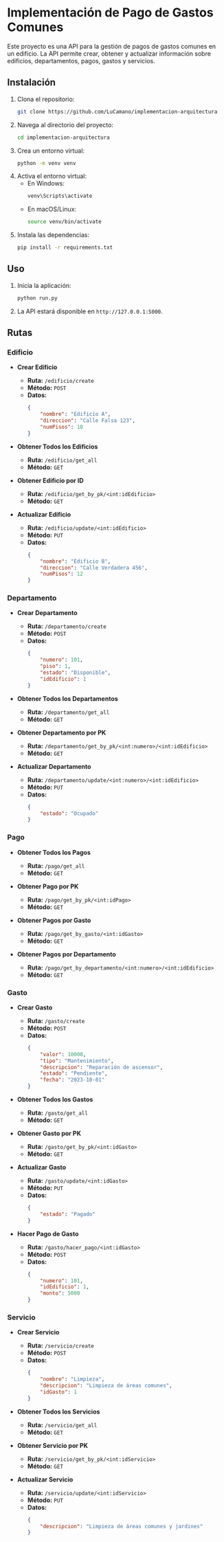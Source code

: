 # Implementación de Pago de Gastos Comunes

Este proyecto es una API para la gestión de pagos de gastos comunes en un edificio. La API permite crear, obtener y actualizar información sobre edificios, departamentos, pagos, gastos y servicios.

## Instalación

1. Clona el repositorio:
    ```sh
    git clone https://github.com/LuCamano/implementacion-arquitectura
    ```
2. Navega al directorio del proyecto:
    ```sh
    cd implementacion-arquitectura
    ```
3. Crea un entorno virtual:
    ```sh
    python -m venv venv
    ```
4. Activa el entorno virtual:
    - En Windows:
        ```sh
        venv\Scripts\activate
        ```
    - En macOS/Linux:
        ```sh
        source venv/bin/activate
        ```
5. Instala las dependencias:
    ```sh
    pip install -r requirements.txt
    ```

## Uso

1. Inicia la aplicación:
    ```sh
    python run.py
    ```
2. La API estará disponible en `http://127.0.0.1:5000`.

## Rutas

### Edificio

- **Crear Edificio**
    - **Ruta:** `/edificio/create`
    - **Método:** `POST`
    - **Datos:**
        ```json
        {
            "nombre": "Edificio A",
            "direccion": "Calle Falsa 123",
            "numPisos": 10
        }
        ```

- **Obtener Todos los Edificios**
    - **Ruta:** `/edificio/get_all`
    - **Método:** `GET`

- **Obtener Edificio por ID**
    - **Ruta:** `/edificio/get_by_pk/<int:idEdificio>`
    - **Método:** `GET`

- **Actualizar Edificio**
    - **Ruta:** `/edificio/update/<int:idEdificio>`
    - **Método:** `PUT`
    - **Datos:**
        ```json
        {
            "nombre": "Edificio B",
            "direccion": "Calle Verdadera 456",
            "numPisos": 12
        }
        ```

### Departamento

- **Crear Departamento**
    - **Ruta:** `/departamento/create`
    - **Método:** `POST`
    - **Datos:**
        ```json
        {
            "numero": 101,
            "piso": 1,
            "estado": "Disponible",
            "idEdificio": 1
        }
        ```

- **Obtener Todos los Departamentos**
    - **Ruta:** `/departamento/get_all`
    - **Método:** `GET`

- **Obtener Departamento por PK**
    - **Ruta:** `/departamento/get_by_pk/<int:numero>/<int:idEdificio>`
    - **Método:** `GET`

- **Actualizar Departamento**
    - **Ruta:** `/departamento/update/<int:numero>/<int:idEdificio>`
    - **Método:** `PUT`
    - **Datos:**
        ```json
        {
            "estado": "Ocupado"
        }
        ```

### Pago

- **Obtener Todos los Pagos**
    - **Ruta:** `/pago/get_all`
    - **Método:** `GET`

- **Obtener Pago por PK**
    - **Ruta:** `/pago/get_by_pk/<int:idPago>`
    - **Método:** `GET`

- **Obtener Pagos por Gasto**
    - **Ruta:** `/pago/get_by_gasto/<int:idGasto>`
    - **Método:** `GET`

- **Obtener Pagos por Departamento**
    - **Ruta:** `/pago/get_by_departamento/<int:numero>/<int:idEdificio>`
    - **Método:** `GET`

### Gasto

- **Crear Gasto**
    - **Ruta:** `/gasto/create`
    - **Método:** `POST`
    - **Datos:**
        ```json
        {
            "valor": 10000,
            "tipo": "Mantenimiento",
            "descripcion": "Reparación de ascensor",
            "estado": "Pendiente",
            "fecha": "2023-10-01"
        }
        ```

- **Obtener Todos los Gastos**
    - **Ruta:** `/gasto/get_all`
    - **Método:** `GET`

- **Obtener Gasto por PK**
    - **Ruta:** `/gasto/get_by_pk/<int:idGasto>`
    - **Método:** `GET`

- **Actualizar Gasto**
    - **Ruta:** `/gasto/update/<int:idGasto>`
    - **Método:** `PUT`
    - **Datos:**
        ```json
        {
            "estado": "Pagado"
        }
        ```

- **Hacer Pago de Gasto**
    - **Ruta:** `/gasto/hacer_pago/<int:idGasto>`
    - **Método:** `POST`
    - **Datos:**
        ```json
        {
            "numero": 101,
            "idEdificio": 1,
            "monto": 5000
        }
        ```

### Servicio

- **Crear Servicio**
    - **Ruta:** `/servicio/create`
    - **Método:** `POST`
    - **Datos:**
        ```json
        {
            "nombre": "Limpieza",
            "descripcion": "Limpieza de áreas comunes",
            "idGasto": 1
        }
        ```

- **Obtener Todos los Servicios**
    - **Ruta:** `/servicio/get_all`
    - **Método:** `GET`

- **Obtener Servicio por PK**
    - **Ruta:** `/servicio/get_by_pk/<int:idServicio>`
    - **Método:** `GET`

- **Actualizar Servicio**
    - **Ruta:** `/servicio/update/<int:idServicio>`
    - **Método:** `PUT`
    - **Datos:**
        ```json
        {
            "descripcion": "Limpieza de áreas comunes y jardines"
        }
        ```
